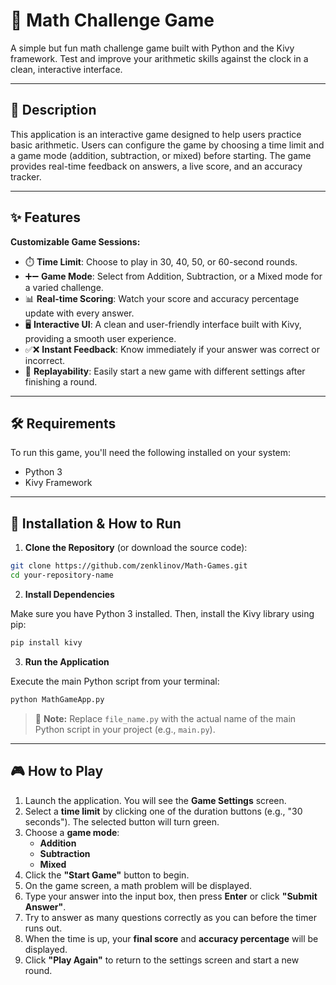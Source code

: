 # 🧠 Math Challenge Game

A simple but fun math challenge game built with Python and the Kivy framework. Test and improve your arithmetic skills against the clock in a clean, interactive interface.

---

## 📝 Description

This application is an interactive game designed to help users practice basic arithmetic. Users can configure the game by choosing a time limit and a game mode (addition, subtraction, or mixed) before starting. The game provides real-time feedback on answers, a live score, and an accuracy tracker.

---

## ✨ Features

**Customizable Game Sessions:**

- ⏱️ **Time Limit**: Choose to play in 30, 40, 50, or 60-second rounds.
- ➕➖ **Game Mode**: Select from Addition, Subtraction, or a Mixed mode for a varied challenge.
- 📊 **Real-time Scoring**: Watch your score and accuracy percentage update with every answer.
- 🖥️ **Interactive UI**: A clean and user-friendly interface built with Kivy, providing a smooth user experience.
- ✅❌ **Instant Feedback**: Know immediately if your answer was correct or incorrect.
- 🔁 **Replayability**: Easily start a new game with different settings after finishing a round.

---

## 🛠️ Requirements

To run this game, you'll need the following installed on your system:

- Python 3
- Kivy Framework

---

## 🚀 Installation & How to Run

1. **Clone the Repository** (or download the source code):

```bash
git clone https://github.com/zenklinov/Math-Games.git
cd your-repository-name
```

2. **Install Dependencies**

Make sure you have Python 3 installed. Then, install the Kivy library using pip:

```bash
pip install kivy
```

3. **Run the Application**

Execute the main Python script from your terminal:

```bash
python MathGameApp.py
```
> 🔁 **Note:** Replace `file_name.py` with the actual name of the main Python script in your project (e.g., `main.py`).

---

## 🎮 How to Play

1. Launch the application. You will see the **Game Settings** screen.
2. Select a **time limit** by clicking one of the duration buttons (e.g., "30 seconds"). The selected button will turn green.
3. Choose a **game mode**:
   - **Addition**
   - **Subtraction**
   - **Mixed**
4. Click the **"Start Game"** button to begin.
5. On the game screen, a math problem will be displayed.
6. Type your answer into the input box, then press **Enter** or click **"Submit Answer"**.
7. Try to answer as many questions correctly as you can before the timer runs out.
8. When the time is up, your **final score** and **accuracy percentage** will be displayed.
9. Click **"Play Again"** to return to the settings screen and start a new round.

